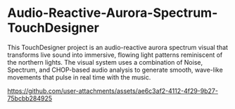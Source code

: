 # Audio-Reactive-Aurora-Spectrum-TouchDesigner
This TouchDesigner project is an audio-reactive aurora spectrum visual that transforms live sound into immersive, flowing light patterns reminiscent of the northern lights. The visual system uses a combination of Noise, Spectrum, and CHOP-based audio analysis to generate smooth, wave-like movements that pulse in real time with the music.


https://github.com/user-attachments/assets/ae6c3af2-4112-4f29-9b27-75bcbb284925


